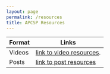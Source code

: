 ```yaml
---
layout: page
permalink: /resources
title: APCSP Resources
---
```


|      Format      |    Links     |
| ----------- | ----------- |
 | Videos          | [link to video resources](https://avac54765.github.io/fastpages-ava/videos). |
 | Posts | [link to post resources](https://avac54765.github.io/fastpages-ava/helpfulposts)